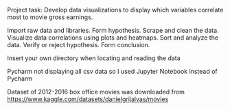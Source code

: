 Project task: Develop data visualizations to display which variables correlate most to movie gross earnings. 

Import raw data and libraries.
Form hypothesis.
Scrape and clean the data. 
Visualize data correlations using plots and heatmaps. 
Sort and analyze the data. 
Verify or reject hypothesis. 
Form conclusion.

Insert your own directory when locating and reading the data

Pycharm not displaying all csv data so I used Jupyter Notebook instead of Pycharm

Dataset of 2012-2016 box office movies was downloaded from https://www.kaggle.com/datasets/danielgrijalvas/movies
